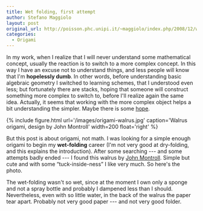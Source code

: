 ```yaml
---
title: Wet folding, first attempt
author: Stefano Maggiolo
layout: post
original_url: http://poisson.phc.unipi.it/~maggiolo/index.php/2008/12/wet-folding-first-attempt/
categories:
  - Origami
---
```

In my work, when I realize that I will never understand some mathematical concept, usually the reaction is to switch to a more complex concept. In this way I have an excuse not to understand things, and less people will know that I'm **hopelessly dumb**. In other words, before understanding basic algebraic geometry I switched to learning schemes, that I understood even less; but fortunately there are stacks, hoping that someone will construct something more complex to switch to, before I'll realize again the same idea. Actually, it seems that working with the more complex object helps a bit understanding the simpler. Maybe there is some [hope][1].

 [1]: http://en.wikipedia.org/wiki/Barack_Obama

 <!--more-->
 
{% include figure.html url='/images/origami-walrus.jpg' caption='Walrus origami, design by John Montroll' width=200 float='right' %}

But this post is about origami, not math. I was looking for a simple enough origami to begin my **wet-folding** career (I'm not very good at dry-folding, and this explains the introduction). After some searching --- and some attempts badly ended --- I found this walrus by [John Montroll][2]. Simple but cute and with some “tuck-inside-ness” I like very much. So here's the photo.

The wet-folding wasn't so wet, since at the moment I own only a sponge and not a spray bottle and probably I dampened less than I should. Nevertheless, even with so little water, in the back of the walrus the paper tear apart. Probably not very good paper --- and not very good folder.

 [2]: http://en.wikipedia.org/wiki/John_Montroll
